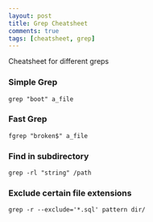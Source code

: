```yaml
---
layout: post
title: Grep Cheatsheet
comments: true
tags: [cheatsheet, grep]
---
```

Cheatsheet for different greps

### Simple Grep
```
grep "boot" a_file
```

### Fast Grep
```
fgrep "broken$" a_file
```

### Find in subdirectory
```
grep -rl "string" /path
```

### Exclude certain file extensions
```
grep -r --exclude='*.sql' pattern dir/
```
